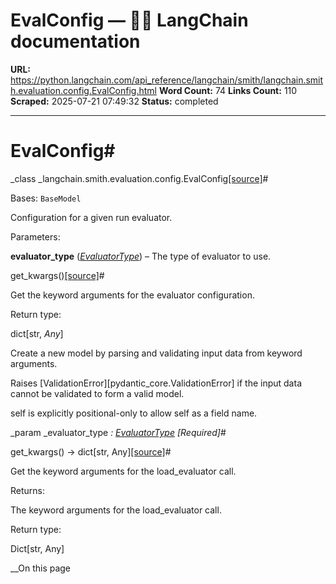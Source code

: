 # EvalConfig — 🦜🔗 LangChain  documentation

**URL:** https://python.langchain.com/api_reference/langchain/smith/langchain.smith.evaluation.config.EvalConfig.html
**Word Count:** 74
**Links Count:** 110
**Scraped:** 2025-07-21 07:49:32
**Status:** completed

---

# EvalConfig\#

_class _langchain.smith.evaluation.config.EvalConfig[\[source\]](https://python.langchain.com/api_reference/_modules/langchain/smith/evaluation/config.html#EvalConfig)\#     

Bases: `BaseModel`

Configuration for a given run evaluator.

Parameters:     

**evaluator\_type** \([_EvaluatorType_](https://python.langchain.com/api_reference/langchain/evaluation/langchain.evaluation.schema.EvaluatorType.html#langchain.evaluation.schema.EvaluatorType "langchain.evaluation.schema.EvaluatorType")\) – The type of evaluator to use.

get\_kwargs\(\)[\[source\]](https://python.langchain.com/api_reference/_modules/langchain/smith/evaluation/config.html#EvalConfig.get_kwargs)\#     

Get the keyword arguments for the evaluator configuration.

Return type:     

dict\[str, _Any_\]

Create a new model by parsing and validating input data from keyword arguments.

Raises \[ValidationError\]\[pydantic\_core.ValidationError\] if the input data cannot be validated to form a valid model.

self is explicitly positional-only to allow self as a field name.

_param _evaluator\_type _: [EvaluatorType](https://python.langchain.com/api_reference/langchain/evaluation/langchain.evaluation.schema.EvaluatorType.html#langchain.evaluation.schema.EvaluatorType "langchain.evaluation.schema.EvaluatorType")_ _\[Required\]_\#     

get\_kwargs\(\) → dict\[str, Any\][\[source\]](https://python.langchain.com/api_reference/_modules/langchain/smith/evaluation/config.html#EvalConfig.get_kwargs)\#     

Get the keyword arguments for the load\_evaluator call.

Returns:     

The keyword arguments for the load\_evaluator call.

Return type:     

Dict\[str, Any\]

__On this page